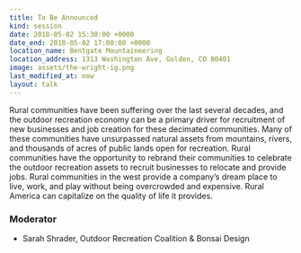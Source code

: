 ```yaml
---
title: To Be Announced
kind: session
date: 2018-05-02 15:30:00 +0000
date_end: 2018-05-02 17:00:00 +0000
location_name: Bentgate Mountaineering
location_address: 1313 Washington Ave, Golden, CO 80401
image: assets/the-wright-ig.png
last_modified_at: now
layout: talk
---
```


Rural communities have been suffering over the last several decades, and the outdoor recreation economy can be a primary driver for recruitment of new businesses and job creation for these decimated communities. Many of these communities have unsurpassed natural assets from mountains, rivers, and thousands of acres of public lands open for recreation. Rural communities have the opportunity to rebrand their communities to celebrate the outdoor recreation assets to recruit businesses to relocate and provide jobs. Rural communities in the west provide a company’s dream place to live, work, and play without being overcrowded and expensive. Rural America can capitalize on the quality of life it provides.

### Moderator
- Sarah Shrader, Outdoor Recreation Coalition & Bonsai Design
